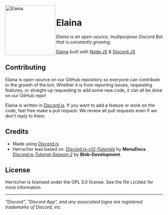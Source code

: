 <img width="160" height="160" align="left" style="float: left; margin= 0 30px 30px 0;" alt="Elaina" src="https://cdna.artstation.com/p/assets/images/images/028/552/494/large/allen-nelson-asset.jpg?1594802187">

# Elaina
<i>Elaina is an open-source, multipurpose Discord Bot that is constantly growing.</i>

[Elaina](https://github.com/Elaina-js/Elaina) built with [Node.JS](https://nodejs.org) & [Discord.JS](https://discord.js.org/)

## Contributing
Elaina is open-source on our GitHub repository so everyone can contribute to the growth of the bot.
Whether it is from reporting issues, requesting features, or straight-up requesting to add some new code, it can all be done on our GitHub repo!

Elaina is written in [Discord.js](https://discord.js.org). If you want to add a feature or work on the code, feel free make a pull request. 
We review all pull requests even if we don't reply to them.

## Credits
* Made using <i>[Discord.js](https://github.com/discordjs/discord.js)</i>.
* Herrscher was based on: 
<i>[Discord.js-v12-Tutorials](https://github.com/MenuDocs/Discord.js-v12-Tutorials)</i> by **MenuDocs**.
<i>[Discord.js-Tutorial-Season-2](https://github.com/Blob-Development/bot-tutorial-season-2)</i> by **Blob-Development**.

## License
Herrscher is licensed under the GPL 3.0 license. See the file `LICENSE` for more information.

---
<i>"Discord", "Discord App", and any associated logos are registered trademarks of Discord, inc.</i>
